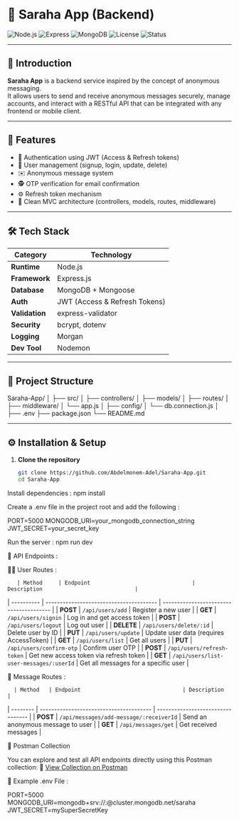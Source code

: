# 💬 Saraha App (Backend)

![Node.js](https://img.shields.io/badge/Node.js-18.x-brightgreen)
![Express](https://img.shields.io/badge/Express-4.x-blue)
![MongoDB](https://img.shields.io/badge/Database-MongoDB-green)
![License](https://img.shields.io/badge/License-MIT-yellow)
![Status](https://img.shields.io/badge/Status-Active-success)

---

## 🧠 Introduction

**Saraha App** is a backend service inspired by the concept of anonymous messaging.  
It allows users to send and receive anonymous messages securely, manage accounts, and interact with a RESTful API that can be integrated with any frontend or mobile client.

---

## 🚀 Features

- 🔐 Authentication using JWT (Access & Refresh tokens)  
- 🧾 User management (signup, login, update, delete)  
- ✉️ Anonymous message system  
- 🕵️ OTP verification for email confirmation  
- ⚙️ Refresh token mechanism  
- 🧱 Clean MVC architecture (controllers, models, routes, middleware) 

---

## 🛠️ Tech Stack

| Category | Technology |
|-----------|-------------|
| **Runtime** | Node.js |
| **Framework** | Express.js |
| **Database** | MongoDB + Mongoose |
| **Auth** | JWT (Access & Refresh Tokens) |
| **Validation** | express-validator |
| **Security** | bcrypt, dotenv |
| **Logging** | Morgan |
| **Dev Tool** | Nodemon |

---

## 📁 Project Structure

Saraha-App/
│
├── src/
│ ├── controllers/
│ ├── models/
│ ├── routes/
│ ├── middleware/
│ └── app.js
│
├── config/
│ └── db.connection.js
│
├── .env
├── package.json
└── README.md


---

## ⚙️ Installation & Setup

1. **Clone the repository**
   ```bash
   git clone https://github.com/Abdelmonem-Adel/Saraha-App.git
   cd Saraha-App

   
Install dependencies :
  npm install



Create a .env file in the project root and add the following : 

PORT=5000
MONGODB_URI=your_mongodb_connection_string
JWT_SECRET=your_secret_key


Run the server :
  npm run dev



🔗 API Endpoints : 

  🧍‍♂️ User Routes :
    
       | Method     | Endpoint                                | Description                             |
| ---------- | --------------------------------------- | --------------------------------------- |
| **POST**   | `/api/users/add`                        | Register a new user                     |
| **GET**    | `/api/users/signin`                     | Log in and get access token             |
| **POST**   | `/api/users/logout`                     | Log out user                            |
| **DELETE** | `/api/users/delete/:id`                 | Delete user by ID                       |
| **PUT**    | `/api/users/update`                     | Update user data (requires AccessToken) |
| **GET**    | `/api/users/list`                       | Get all users                           |
| **PUT**    | `/api/users/confirm-otp`                | Confirm user OTP                        |
| **POST**   | `/api/users/refresh-token`              | Get new access token via refresh token  |
| **GET**    | `/api/users/list-user-messages/:userId` | Get all messages for a specific user    |


  💌 Message Routes : 

      | Method   | Endpoint                                | Description                       |
| -------- | --------------------------------------- | --------------------------------- |
| **POST** | `/api/messages/add-message/:receiverId` | Send an anonymous message to user |
| **GET**  | `/api/messages/get`                     | Get received messages             |


📮 Postman Collection

You can explore and test all API endpoints directly using this Postman collection:
🔗 [View Collection on Postman](https://assignment-3865.postman.co/workspace/Assignment-Workspace~a4ff418a-ffe2-484a-8986-c22a94223df8/collection/40681719-53596fe8-f6cf-49e7-ba80-7630e42c4b43?action=share&source=collection_link&creator=40681719)


🧩 Example .env File : 

  PORT=5000
  MONGODB_URI=mongodb+srv://<username>:<password>@cluster.mongodb.net/saraha
  JWT_SECRET=mySuperSecretKey


  
